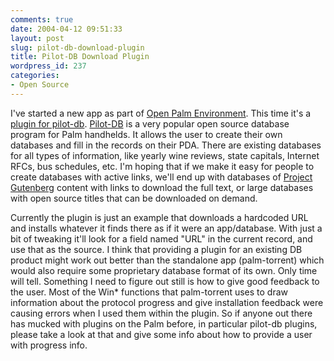 ```yaml
---
comments: true
date: 2004-04-12 09:51:33
layout: post
slug: pilot-db-download-plugin
title: Pilot-DB Download Plugin
wordpress_id: 237
categories:
- Open Source
---
```


I've started a new app as part of [Open Palm Environment](http://openpalmenv.sf.net). This time it's a [plugin for pilot-db](http://cvs.sourceforge.net/viewcvs.py/openpalmenv/db-download/). [Pilot-DB](http://pilot-db.sourceforge.net/) is a very popular open source database program for Palm handhelds. It allows the user to create their own databases and fill in the records on their PDA. There are existing databases for all types of information, like yearly wine reviews, state capitals, Internet RFCs, bus schedules, etc. I'm hoping that if we make it easy for people to create databases with active links, we'll end up with databases of [Project Gutenberg](http://promo.net/pg/) content with links to download the full text, or large databases with open source titles that can be downloaded on demand.

Currently the plugin is just an example that downloads a hardcoded URL and installs whatever it finds there as if it were an app/database. With just a bit of tweaking it'll look for a field named "URL" in the current record, and use that as the source. I think that providing a plugin for an existing DB product might work out better than the standalone app (palm-torrent) which would also require some proprietary database format of its own. Only time will tell. Something I need to figure out still is how to give good feedback to the user. Most of the Win* functions that palm-torrent uses to draw information about the protocol progress and give installation feedback were causing errors when I used them within the plugin. So if anyone out there has mucked with plugins on the Palm before, in particular pilot-db plugins, please take a look at that and give some info about how to provide a user with progress info.
